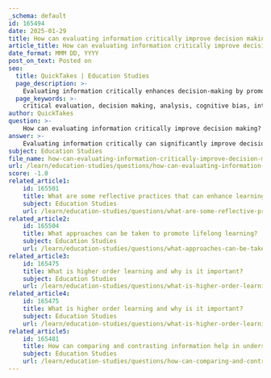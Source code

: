 ```yaml
---
_schema: default
id: 165494
date: 2025-01-29
title: How can evaluating information critically improve decision making?
article_title: How can evaluating information critically improve decision making?
date_format: MMM DD, YYYY
post_on_text: Posted on
seo:
  title: QuickTakes | Education Studies
  page_description: >-
    Evaluating information critically enhances decision-making by promoting thorough analysis, reducing biases, integrating knowledge, improving problem-solving skills, enabling informed risk assessment, and facilitating collaboration.
  page_keywords: >-
    critical evaluation, decision making, analysis, cognitive bias, integration of knowledge, problem-solving, risk assessment, collaboration, SIFT method, decision outcomes
author: QuickTakes
question: >-
    How can evaluating information critically improve decision making?
answer: >-
    Evaluating information critically can significantly improve decision-making in several ways:\n\n1. **Enhanced Analysis of Information**: Critical evaluation involves analyzing the credibility, relevance, and bias of information sources. By applying critical thinking skills, individuals can discern which information is trustworthy and which may be misleading. This is particularly important in today's information-rich environment, where misinformation and disinformation are prevalent. For instance, using the SIFT method (Stop, Investigate, Find, Trace) allows individuals to systematically assess the reliability of information before making decisions.\n\n2. **Reduction of Cognitive Bias**: Critical evaluation helps individuals recognize their own biases and assumptions. By questioning their perspectives and considering alternative viewpoints, decision-makers can avoid pitfalls associated with cognitive biases, such as confirmation bias, which can lead to poor decision outcomes. This reflective practice encourages a more balanced approach to evaluating options.\n\n3. **Integration of Knowledge**: When individuals critically evaluate information, they are more likely to integrate new knowledge with existing frameworks. This integration fosters a deeper understanding of concepts and their interrelationships, which is essential for effective problem-solving. For example, in a business context, understanding how market trends relate to consumer behavior can lead to more informed strategic decisions.\n\n4. **Improved Problem-Solving Skills**: Critical thinking enhances problem-solving capabilities by encouraging individuals to break down complex issues into manageable parts, brainstorm potential solutions, and evaluate the pros and cons of each option. This structured approach leads to more thoughtful and effective decision-making. For instance, when faced with a business challenge, a critical thinker might analyze data-driven insights alongside qualitative factors, leading to a more comprehensive solution.\n\n5. **Informed Risk Assessment**: Evaluating information critically allows decision-makers to assess risks more effectively. By understanding the potential consequences of different choices and weighing them against the benefits, individuals can make more informed decisions that align with their goals and values. This is particularly relevant in high-stakes environments, such as finance or healthcare, where the implications of decisions can be significant.\n\n6. **Facilitation of Collaborative Decision-Making**: Critical evaluation encourages open dialogue and collaboration among team members. By fostering an environment where diverse perspectives are valued and critically assessed, teams can arrive at more robust decisions. This collaborative approach can lead to innovative solutions that might not have emerged in a more siloed decision-making process.\n\nIn summary, critical evaluation of information enhances decision-making by promoting thorough analysis, reducing biases, integrating knowledge, improving problem-solving skills, enabling informed risk assessment, and facilitating collaboration. These elements are essential for making sound decisions in both personal and professional contexts.
subject: Education Studies
file_name: how-can-evaluating-information-critically-improve-decision-making.md
url: /learn/education-studies/questions/how-can-evaluating-information-critically-improve-decision-making
score: -1.0
related_article1:
    id: 165501
    title: What are some reflective practices that can enhance learning?
    subject: Education Studies
    url: /learn/education-studies/questions/what-are-some-reflective-practices-that-can-enhance-learning
related_article2:
    id: 165504
    title: What approaches can be taken to promote lifelong learning?
    subject: Education Studies
    url: /learn/education-studies/questions/what-approaches-can-be-taken-to-promote-lifelong-learning
related_article3:
    id: 165475
    title: What is higher order learning and why is it important?
    subject: Education Studies
    url: /learn/education-studies/questions/what-is-higher-order-learning-and-why-is-it-important
related_article4:
    id: 165475
    title: What is higher order learning and why is it important?
    subject: Education Studies
    url: /learn/education-studies/questions/what-is-higher-order-learning-and-why-is-it-important
related_article5:
    id: 165481
    title: How can comparing and contrasting information help in understanding the relationship between information?
    subject: Education Studies
    url: /learn/education-studies/questions/how-can-comparing-and-contrasting-information-help-in-understanding-the-relationship-between-information
---
```


&nbsp;